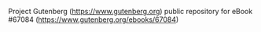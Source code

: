 Project Gutenberg (https://www.gutenberg.org) public repository for
eBook #67084 (https://www.gutenberg.org/ebooks/67084)
